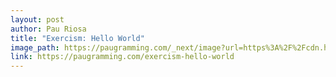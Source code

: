 ```yaml
---
layout: post
author: Pau Riosa
title: "Exercism: Hello World"
image_path: https://paugramming.com/_next/image?url=https%3A%2F%2Fcdn.hashnode.com%2Fres%2Fhashnode%2Fimage%2Funsplash%2F1TjORT2dLOw%2Fupload%2Fv1647436359547%2F-z6SzPIDc.jpeg%3Fw%3D1600%26h%3D840%26fit%3Dcrop%26crop%3Dentropy%26auto%3Dcompress%2Cformat%26format%3Dwebp&w=3840&q=75
link: https://paugramming.com/exercism-hello-world
---
```

